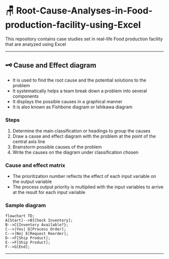 # 🪑 Root-Cause-Analyses-in-Food-production-facility-using-Excel
This repository contains case studies set in real-life Food production facility that are analyzed using Excel

---

## 🗝 Cause and Effect diagram
- It is used to find the root cause and the potential solutions to the problem
- It systematically helps a team break down a problem into several components
- It displays the possible causes in a graphical manner
- It is also known as Fishbone diagram or Ishikawa diagram

### Steps
1. Determine the main classification or headings to group the causes
2. Draw a cause and effect diagram with the problem at the point of the central axis line
3. Brainstorm possible causes of the problem
4. Write the causes on the diagram under classification chosen

### Cause and effect matrix
- The prioritization number reflects the effect of each input variable on the output variable
- The process output priority is multiplied with the input variables to arrive at the result for each input variable

### Sample diagram
```mermaid
flowchart TD;
A[Start]-->B[Check Inventory];
B-->C{Inventory Available?};
C-->|Yes| D[Process Order];
C-->|No| E[Request Reorder];
D-->F[Ship Product];
E-->F[Ship Product];
F-->G[End];
```

---

